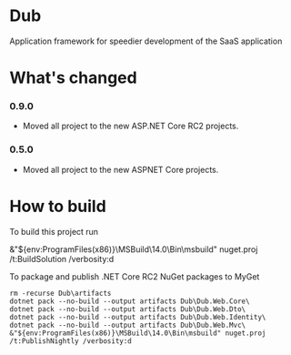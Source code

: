 Dub
===

Application framework for speedier development of the SaaS application

What's changed
===

### 0.9.0
- Moved all project to the new ASP.NET Core RC2 projects.

### 0.5.0
- Moved all project to the new ASPNET Core projects.

How to build
===
To build this project run 

   &"${env:ProgramFiles(x86)}\MSBuild\14.0\Bin\msbuild" nuget.proj /t:BuildSolution /verbosity:d

To package and publish .NET Core RC2 NuGet packages to MyGet

    rm -recurse Dub\artifacts
    dotnet pack --no-build --output artifacts Dub\Dub.Web.Core\
	dotnet pack --no-build --output artifacts Dub\Dub.Web.Dto\
	dotnet pack --no-build --output artifacts Dub\Dub.Web.Identity\
	dotnet pack --no-build --output artifacts Dub\Dub.Web.Mvc\
    &"${env:ProgramFiles(x86)}\MSBuild\14.0\Bin\msbuild" nuget.proj /t:PublishNightly /verbosity:d
